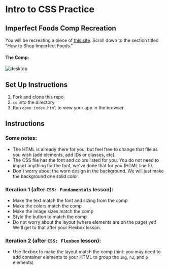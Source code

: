 # Intro to CSS Practice

## Imperfect Foods Comp Recreation

You will be recreating a piece of [this site](https://try.imperfectfoods.com/overview). Scroll down to the section titled "How to Shop Imperfect Foods."

#### The Comp:
![desktop](https://user-images.githubusercontent.com/51416773/142955257-7a54498c-c349-41b9-9f22-686aed19e067.png)

## Set Up Instructions
1. Fork and clone this repo
2. `cd` into the directory
3. Run `open index.html` to view your app in the browser

## Instructions
### Some notes:
- The HTML is already there for you, but feel free to change that file as you wish (add elements, add IDs or classes, etc).  
- The CSS file has the font and colors listed for you. You do not need to import anything for the font, we've done that for you (HTML line 5).
- Don't worry about the worn design in the background. We will just make the background one solid color.

### Iteration 1 (after `CSS: Fundamentals` lesson):
- Make the text match the font and sizing from the comp
- Make the colors match the comp
- Make the image sizes match the comp
- Style the button to match the comp
- Do not worry about the layout (where elements are on the page) yet! We'll get to that after your Flexbox lesson.

### Iteration 2 (after `CSS: Flexbox` lesson):
- Use flexbox to make the layout match the comp (hint: you may need to add container elements to your HTML to group the `img`, `h2`, and `p` elements)
